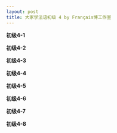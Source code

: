 ```yaml
---
layout: post
title: 大家学法语初级 4 by Français博工作室
---
```


<p><a href="/node/160"></a><strong>初级4-1</strong></p>
<p><a href="/node/162"></a><strong>初级4-2</strong></p>
<p><a href="/node/163"></a><strong>初级4-3</strong></p>
<p><a href="/node/164"></a><strong>初级4-4</strong></p>
<p><a href="/node/165"></a><strong>初级4-5</strong></p>
<p><a href="/node/166"></a><strong>初级4-6</strong></p>
<p><a href="/node/167"></a><strong>初级4-7</strong></p>
<p><a href="/node/168"></a><strong>初级4-8</strong></p>
<p></p>
